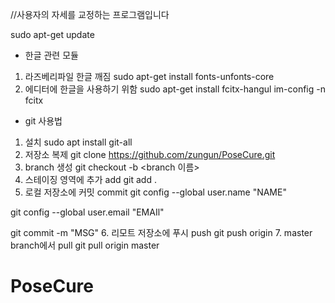 //사용자의 자세를 교정하는 프로그램입니다


sudo apt-get update

- 한글 관련 모듈

1. 라즈베리파일 한글 깨짐 
sudo apt-get install fonts-unfonts-core
2. 에디터에 한글을 사용하기 위함
sudo apt-get install fcitx-hangul
im-config -n fcitx

- git 사용법

1. 설치 
sudo apt install git-all
2. 저장소 복제
git clone https://github.com/zungun/PoseCure.git
3. branch 생성
git checkout -b <branch 이름>
4. 스테이징 영역에 추가 add
git add .
5. 로컬 저장소에 커밋 commit
git config --global user.name "NAME"

git config --global user.email "EMAIl"

git commit -m "MSG"
6. 리모트 저장소에 푸시 push
git push origin <branch name>
7. master branch에서 pull
git pull origin master

# PoseCure
